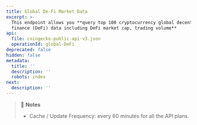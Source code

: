 ```yaml
---
title: Global De-Fi Market Data
excerpt: >-
  This endpoint allows you **query top 100 cryptocurrency global decentralized
  finance (DeFi) data including DeFi market cap, trading volume**
api:
  file: coingecko-public-api-v3.json
  operationId: global-DeFi
deprecated: false
hidden: false
metadata:
  title: ''
  description: ''
  robots: index
next:
  description: ''
---
```

> 📘 **Notes**
>
> * Cache / Update Frequency: every 60 minutes for all the API plans.
